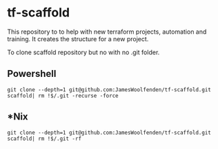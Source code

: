 # tf-scaffold
This repository to to help with new terraform projects, automation and training. It creates the structure for a new project.

To clone scaffold repository but no with no .git folder.

## Powershell

```cli
git clone --depth=1 git@github.com:JamesWoolfenden/tf-scaffold.git scaffold| rm !$/.git -recurse -force
```

## *Nix

```cli
git clone --depth=1 git@github.com:JamesWoolfenden/tf-scaffold.git scaffold| rm !$/.git -rf 
```
